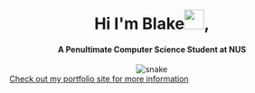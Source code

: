 <div align="center">
<h1 align="center">Hi I'm Blake<img width="35" src="https://github.com/blaketingyu/main/resources/img/melt.gif">, </h1>
<h4 align="center">A Penultimate Computer Science Student at NUS</h4>
</div>

<div align="center">
 
  <img  src="https://github.com/blaketingyu/main/resources/img/grid-snake.svg" alt="snake" /> 
  
</div>
<a href="https://blaketantingyu.netlify.app/"> Check out my portfolio site for more information</a>








